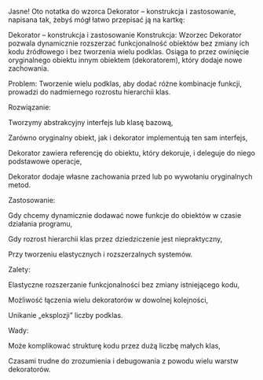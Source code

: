 Jasne! Oto notatka do wzorca Dekorator – konstrukcja i zastosowanie, napisana tak, żebyś mógł łatwo przepisać ją na kartkę:

Dekorator – konstrukcja i zastosowanie
Konstrukcja:
Wzorzec Dekorator pozwala dynamicznie rozszerzać funkcjonalność obiektów bez zmiany ich kodu źródłowego i bez tworzenia wielu podklas. Osiąga to przez owinięcie oryginalnego obiektu innym obiektem (dekoratorem), który dodaje nowe zachowania.

Problem:
Tworzenie wielu podklas, aby dodać różne kombinacje funkcji, prowadzi do nadmiernego rozrostu hierarchii klas.

Rozwiązanie:

Tworzymy abstrakcyjny interfejs lub klasę bazową,

Zarówno oryginalny obiekt, jak i dekorator implementują ten sam interfejs,

Dekorator zawiera referencję do obiektu, który dekoruje, i deleguje do niego podstawowe operacje,

Dekorator dodaje własne zachowania przed lub po wywołaniu oryginalnych metod.

Zastosowanie:

Gdy chcemy dynamicznie dodawać nowe funkcje do obiektów w czasie działania programu,

Gdy rozrost hierarchii klas przez dziedziczenie jest niepraktyczny,

Przy tworzeniu elastycznych i rozszerzalnych systemów.

Zalety:

Elastyczne rozszerzanie funkcjonalności bez zmiany istniejącego kodu,

Możliwość łączenia wielu dekoratorów w dowolnej kolejności,

Unikanie „eksplozji” liczby podklas.

Wady:

Może komplikować strukturę kodu przez dużą liczbę małych klas,

Czasami trudne do zrozumienia i debugowania z powodu wielu warstw dekoratorów.
